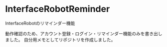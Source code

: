 # InterfaceRobotReminder
InterfaceRobotのリマインダー機能

動作確認のため、アカウント登録・ログイン・リマインダー機能のみを書き出しました。
自分用メモとしてリポジトリを作成しました。
